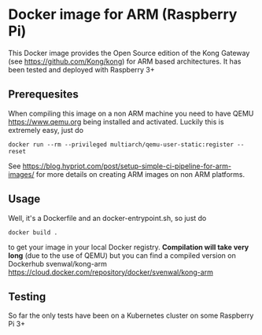 # Docker image for ARM (Raspberry Pi)
This Docker image provides the Open Source edition of the Kong Gateway (see https://github.com/Kong/kong) for ARM based architectures. It has been tested and deployed with Raspberry 3+

## Prerequesites
When compiling this image on a non ARM machine you need to have QEMU <https://www.qemu.org> being installed and activated. Luckily this is extremely easy, just do

```
docker run --rm --privileged multiarch/qemu-user-static:register --reset
```
  
See <https://blog.hypriot.com/post/setup-simple-ci-pipeline-for-arm-images/> for more details on creating ARM images on non ARM platforms.

## Usage
Well, it's a Dockerfile and an docker-entrypoint.sh, so just do

```
docker build . 
```
  
to get your image in your local Docker registry. **Compilation will take very long** (due to the use of QEMU) but you can find a compiled version on Dockerhub svenwal/kong-arm <https://cloud.docker.com/repository/docker/svenwal/kong-arm>

## Testing
So far the only tests have been on a Kubernetes cluster on some Raspberry Pi 3+ 
